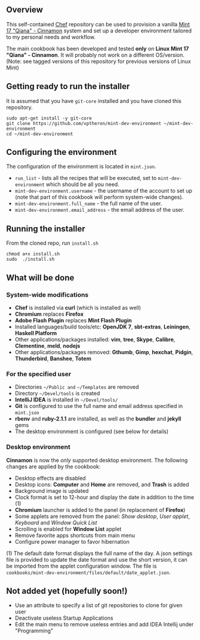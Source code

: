 ## Overview

This self-contained [Chef](http://www.getchef.com/chef/) repository can be used to provision a vanilla [Mint 17 "Qiana" - Cinnamon](http://www.linuxmint.com/) system and set up a developer environment tailored to my personal needs and workflow.

The main cookbook has been developed and tested **only** on **Linux Mint 17 "Qiana" - Cinnamon**. It will probably not work on a different OS/version. (Note: see tagged versions of this repository for previous versions of Linux Mint)

## Getting ready to run the installer

It is assumed that you have `git-core` installed and you have cloned this repository.

```
sudo apt-get install -y git-core
git clone https://github.com/vptheron/mint-dev-environment ~/mint-dev-environment
cd ~/mint-dev-environment
```

## Configuring the environment

The configuration of the environment is located in `mint.json`. 

* `run_list` - lists all the recipes that will be executed, set to `mint-dev-environment` which should be all you need.
* `mint-dev-environment.username` - the username of the account to set up (note that part of this cookbook will perform system-wide changes).
* `mint-dev-environment.full_name` - the full name of the user.
* `mint-dev-environment.email_address` - the email address of the user.

## Running the installer

From the cloned repo, run `install.sh` 

```
chmod a+x install.sh
sudo  ./install.sh
```

## What will be done

### System-wide modifications

* **Chef** is installed via **curl** (which is installed as well)
* **Chromium** replaces **Firefox**
* **Adobe Flash Plugin** replaces **Mint Flash Plugin**
* Installed languages/build tools/etc: **OpenJDK 7**, **sbt-extras**, **Leiningen**, **Haskell Platform**
* Other applications/packages installed: **vim**, **tree**, **Skype**, **Calibre**, **Clementine**, **meld**, **nodejs**
* Other applications/packages removed: **Gthumb**, **Gimp**, **hexchat**, **Pidgin**, **Thunderbird**, **Banshee**, **Totem**

### For the specified user

* Directories `~/Public and` `~/Templates` are removed
* Directory `~/Devel/tools` is created
* **IntelliJ IDEA** is installed in `~/Devel/tools/`
* **Git** is configured to use the full name and email address specified in `mint.json`
* **rbenv** and **ruby-2.1.1** are installed, as well as the **bundler** and **jekyll** gems
* The desktop environment is configured (see below for details)

### Desktop environment

**Cinnamon** is now the *only* supported desktop environment. The following changes are applied by the cookbook:

* Desktop effects are disabled
* Desktop icons: **Computer** and **Home** are removed, and **Trash** is added
* Background image is updated
* Clock format is set to 12-hour and display the date in addition to the time (1)
* **Chromium** launcher is added to the panel (in replacement of **Firefox**)
* Some applets are removed from the panel: *Show desktop*, *User applet*, *Keyboard* and *Window Quick List*
* Scrolling is enabled for **Window List** applet
* Remove favorite apps shortcuts from main menu
* Configure power manager to favor hibernation

(1) The default date format displays the full name of the day. A json settings file is provided to update the date format and use the short version, it can be imported from the applet configuration window. The file is `cookbooks/mint-dev-environment/files/default/date_applet.json`.

## Not added yet (hopefully soon!)

* Use an attribute to specify a list of git repositories to clone for given user
* Deactivate useless Startup Applications
* Edit the main menu to remove useless entries and add IDEA Intellij under "Programming"
